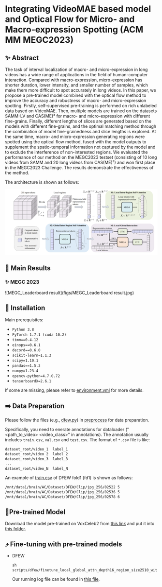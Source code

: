 # Integrating VideoMAE based model and Optical Flow for Micro- and Macro-expression Spotting (ACM MM MEGC2023)


## ✨ Abstract

The task of interval localization of macro- and micro-expression in long videos has a wide range of applications in the field of human-computer interaction. Compared with macro-expression, micro-expression has shorter duration, lower intensity, and smaller number of samples, which make them more difficult to spot accurately in long videos. In this paper, we propose a pre-trained model combined with the optical flow method to improve the accuracy and robustness of macro- and micro-expression spotting. Firstly, self-supervised pre-training is performed on rich unlabeled data based on VideoMAE. Then, multiple models are trained on the datasets SAMM-LV and CAS(ME)³ for macro- and micro-expression with different fine-grains. Finally, different lengths of slices are generated based on the models with different fine-grains, and the optimal matching method through the combination of model fine-grainedness and slice lengths is explored. At the same time, macro- and micro-expression generating regions were spotted using the optical flow method, fused with the model outputs to supplement the spatio-temporal information not captured by the model and to exclude the interference of non-interested regions. We evaluated the performance of our method on the MEGC2023 testset (consisting of 10 long videos from SAMM and 20 long videos from CAS(ME)³) and won first place in the MEGC2023 Challenge. The results demonstrate the effectiveness of the method. 

The architecture is shown as follows:

![LGI-Former](figs/LGI-Former.png)


## 🚀 Main Results

### ✨ MEGC 2023

![MEGC_Leaderboard result](figs/MEGC_Leaderboard result.jpg)


## 🔨 Installation

Main prerequisites:

* `Python 3.8`
* `PyTorch 1.7.1 (cuda 10.2)`
* `timm==0.4.12`
* `einops==0.6.1`
* `decord==0.6.0`
* `scikit-learn=1.1.3`
* `scipy=1.10.1`
* `pandas==1.5.3`
* `numpy=1.23.4`
* `opencv-python=4.7.0.72`
* `tensorboardX=2.6.1`

If some are missing, please refer to [environment.yml](environment.yml) for more details.


## ➡️ Data Preparation

Please follow the files (e.g., [dfew.py](preprocess/dfew.py)) in [preprocess](preprocess) for data preparation.

Specifically, you need to enerate annotations for dataloader ("<path_to_video> <video_class>" in annotations). 
The annotation usually includes `train.csv`, `val.csv` and `test.csv`. The format of `*.csv` file is like:

```
dataset_root/video_1  label_1
dataset_root/video_2  label_2
dataset_root/video_3  label_3
...
dataset_root/video_N  label_N
```

An example of [train.csv](saved/data/dfew/org/split01/train.csv) of DFEW fold1 (fd1) is shown as follows:

```
/mnt/data1/brain/AC/Dataset/DFEW/Clip/jpg_256/02522 5
/mnt/data1/brain/AC/Dataset/DFEW/Clip/jpg_256/02536 5
/mnt/data1/brain/AC/Dataset/DFEW/Clip/jpg_256/02578 6
```

## 📍Pre-trained Model

Download the model pre-trained on VoxCeleb2 from [this link](https://drive.google.com/file/d/1nzvMITUHic9fKwjQ7XLcnaXYViWTawRv/view?usp=sharing) and put it into [this folder](saved/model/pretraining/voxceleb2/videomae_pretrain_base_dim512_local_global_attn_depth16_region_size2510_patch16_160_frame_16x4_tube_mask_ratio_0.9_e100_with_diff_target_server170).

## ⤴️ Fine-tuning with pre-trained models

- DFEW

    ```
    sh scripts/dfew/finetune_local_global_attn_depth16_region_size2510_with_diff_target_164.sh
    ```
  
    Our running log file can be found in [this file](logs/dfew.out).






